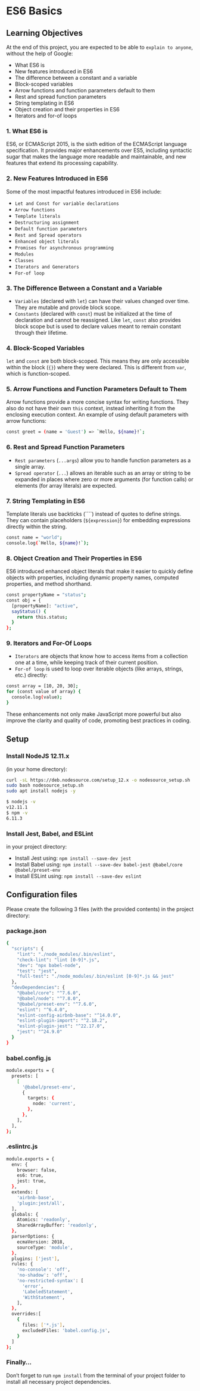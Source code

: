 # ES6 Basics

## Learning Objectives
At the end of this project, you are expected to be able to `explain to anyone`, without the help of Google:
- What ES6 is
- New features introduced in ES6
- The difference between a constant and a variable
- Block-scoped variables
- Arrow functions and function parameters default to them
- Rest and spread function parameters
- String templating in ES6
- Object creation and their properties in ES6
- Iterators and for-of loops

### 1. What ES6 is
ES6, or ECMAScript 2015, is the sixth edition of the ECMAScript language specification. It provides major enhancements over ES5, including syntactic sugar that makes the language more readable and maintainable, and new features that extend its processing capability.

### 2. New Features Introduced in ES6
Some of the most impactful features introduced in ES6 include:
- `Let and Const for variable declarations`
- `Arrow functions`
- `Template literals`
- `Destructuring assignment`
- `Default function parameters`
- `Rest and Spread operators`
- `Enhanced object literals`
- `Promises for asynchronous programming`
- `Modules`
- `Classes`
- `Iterators and Generators`
- `For-of loop`

### 3. The Difference Between a Constant and a Variable
- `Variables` (declared with `let`) can have their values changed over time. They are mutable and provide block scope.
- `Constants` (declared with `const`) must be initialized at the time of declaration and cannot be reassigned. Like `let`, `const` also provides block scope but is used to declare values meant to remain constant through their lifetime.

### 4. Block-Scoped Variables
`let` and `const` are both block-scoped. This means they are only accessible within the block (`{}`) where they were declared. This is different from `var`, which is function-scoped.

### 5. Arrow Functions and Function Parameters Default to Them
Arrow functions provide a more concise syntax for writing functions. They also do not have their own `this` context, instead inheriting it from the enclosing execution context. An example of using default parameters with arrow functions:
```bash
const greet = (name = 'Guest') => `Hello, ${name}!`;
```

### 6. Rest and Spread Function Parameters
- `Rest parameters` (`...args`) allow you to handle function parameters as a single array.
- `Spread operator` (`...`) allows an iterable such as an array or string to be expanded in places where zero or more arguments (for function calls) or elements (for array literals) are expected.

### 7. String Templating in ES6
Template literals use backticks (\`\`\`\`) instead of quotes to define strings. They can contain placeholders (`${expression}`) for embedding expressions directly within the string.
```bash
const name = "world";
console.log(`Hello, ${name}!`);
```

### 8. Object Creation and Their Properties in ES6
ES6 introduced enhanced object literals that make it easier to quickly define objects with properties, including dynamic property names, computed properties, and method shorthand.
```bash
const propertyName = "status";
const obj = {
  [propertyName]: "active",
  sayStatus() {
    return this.status;
  }
};
```

### 9. Iterators and For-Of Loops
- `Iterators` are objects that know how to access items from a collection one at a time, while keeping track of their current position.
- `For-of loop` is used to loop over iterable objects (like arrays, strings, etc.) directly:
```bash
const array = [10, 20, 30];
for (const value of array) {
  console.log(value);
}
```

These enhancements not only make JavaScript more powerful but also improve the clarity and quality of code, promoting best practices in coding.

## Setup

### Install NodeJS 12.11.x
(in your home directory):
```bash
curl -sL https://deb.nodesource.com/setup_12.x -o nodesource_setup.sh
sudo bash nodesource_setup.sh
sudo apt install nodejs -y
```
```bash
$ nodejs -v
v12.11.1
$ npm -v
6.11.3
```

### Install Jest, Babel, and ESLint
in your project directory:
- Install Jest using: `npm install --save-dev jest`
- Install Babel using: `npm install --save-dev babel-jest @babel/core @babel/preset-env`
- Install ESLint using: `npm install --save-dev eslint`

## Configuration files
Please create the following 3 files (with the provided contents) in the project directory:

### package.json
```bash
{
  "scripts": {
    "lint": "./node_modules/.bin/eslint",
    "check-lint": "lint [0-9]*.js",
    "dev": "npx babel-node",
    "test": "jest",
    "full-test": "./node_modules/.bin/eslint [0-9]*.js && jest"
  },
  "devDependencies": {
    "@babel/core": "^7.6.0",
    "@babel/node": "^7.8.0",
    "@babel/preset-env": "^7.6.0",
    "eslint": "^6.4.0",
    "eslint-config-airbnb-base": "^14.0.0",
    "eslint-plugin-import": "^2.18.2",
    "eslint-plugin-jest": "^22.17.0",
    "jest": "^24.9.0"
  }
}
```

### babel.config.js
```bash
module.exports = {
  presets: [
    [
      '@babel/preset-env',
      {
        targets: {
          node: 'current',
        },
      },
    ],
  ],
};
```

### .eslintrc.js
```bash
module.exports = {
  env: {
    browser: false,
    es6: true,
    jest: true,
  },
  extends: [
    'airbnb-base',
    'plugin:jest/all',
  ],
  globals: {
    Atomics: 'readonly',
    SharedArrayBuffer: 'readonly',
  },
  parserOptions: {
    ecmaVersion: 2018,
    sourceType: 'module',
  },
  plugins: ['jest'],
  rules: {
    'no-console': 'off',
    'no-shadow': 'off',
    'no-restricted-syntax': [
      'error',
      'LabeledStatement',
      'WithStatement',
    ],
  },
  overrides:[
    {
      files: ['*.js'],
      excludedFiles: 'babel.config.js',
    }
  ]
};
```

### Finally…
Don’t forget to run `npm install` from the terminal of your project folder to install all necessary project dependencies.
